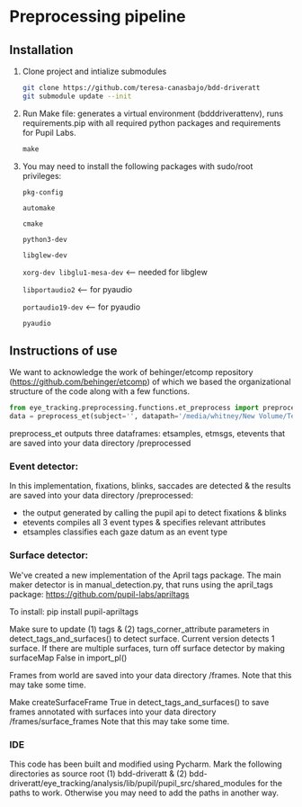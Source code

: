 
# Preprocessing pipeline
## Installation

1. Clone project and intialize submodules

   ```bash
   git clone https://github.com/teresa-canasbajo/bdd-driveratt
   git submodule update --init
   ```

2. Run Make file: generates a virtual environment (bdddriverattenv), runs requirements.pip with all required python packages and requirements for Pupil Labs.

   ```python
   make
   ```

3. You may need to install the following packages with sudo/root privileges:

   `pkg-config`

   `automake`

   `cmake`

   `python3-dev`

   `libglew-dev`

   `xorg-dev libglu1-mesa-dev` <-- needed for libglew

   `libportaudio2` <-- for pyaudio

   `portaudio19-dev` <-- for pyaudio

   `pyaudio`

## Instructions of use

We want to acknowledge the work of behinger/etcomp repository (https://github.com/behinger/etcomp) of which we based the organizational structure of the code along with a few functions.

```python
from eye_tracking.preprocessing.functions.et_preprocess import preprocess_et
data = preprocess_et(subject='', datapath='/media/whitney/New Volume/Teresa/bdd-driveratt/demo')
```

preprocess_et outputs three dataframes: etsamples, etmsgs, etevents that are saved into your data directory /preprocessed

### Event detector:

In this implementation, fixations, blinks, saccades are detected & the results are saved into your data directory /preprocessed:
- the output generated by calling the pupil api to detect fixations & blinks 
- etevents compiles all 3 event types & specifies relevant attributes
- etsamples classifies each gaze datum as an event type

### Surface detector:

We've created a new implementation of the April tags package. The main maker detector is in manual_detection.py, that runs using the april_tags package: https://github.com/pupil-labs/apriltags

To install: pip install pupil-apriltags

Make sure to update (1) tags & (2) tags_corner_attribute parameters in detect_tags_and_surfaces() to detect surface.
Current version detects 1 surface. 
If there are multiple surfaces, turn off surface detector by making surfaceMap False in import_pl()

Frames from world are saved into your data directory /frames. Note that this may take some time.

Make createSurfaceFrame True in detect_tags_and_surfaces() to save frames annotated with surfaces into your data directory /frames/surface_frames
Note that this may take some time.

### IDE
This code has been built and modified using Pycharm.
Mark the following directories as source root (1) bdd-driveratt & (2) bdd-driveratt/eye_tracking/analysis/lib/pupil/pupil_src/shared_modules for the paths to work. 
Otherwise you may need to add the paths in another way.
